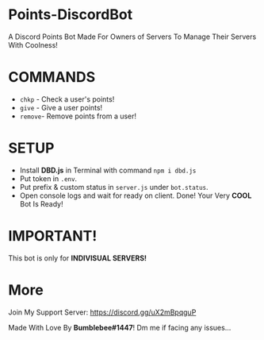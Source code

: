 # Points-DiscordBot
A Discord Points Bot Made For Owners of Servers To Manage Their Servers With Coolness!

# COMMANDS
- ```chkp``` - Check a user's points!
- ```give``` - Give a user points!
- ```remove```- Remove points from a user!

# SETUP
- Install **DBD.js** in Terminal with command ```npm i dbd.js```
- Put token in ```.env```.
- Put prefix & custom status in ```server.js``` under ```bot.status```.
- Open console logs and wait for ready on client. Done! Your Very **COOL** Bot Is Ready! 


# IMPORTANT!

This bot is only for **INDIVISUAL SERVERS!**

# More
Join My Support Server: https://discord.gg/uX2mBpqguP

Made With Love By **Bumblebee#1447**! Dm me if facing any issues...
